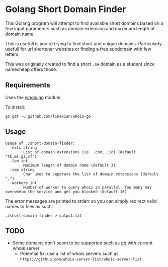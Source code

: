 # Golang Short Domain Finder

This Golang program will attempt to find available short domains based on a few input parameters such as domain extension and maximum length of domain name

This is usefull is you're trying to find short and unique domains.
Particularly usefull for url shortener websites or finding a free subdomain with few letters.

This was originally created to find a short `.me` domain as a student since namecheap offers those.


## Requirements

Uses the [whois.go](https://github.com/likexian/whois-go) module.

To install:

`go get -u github.com/likexian/whois-go`


## Usage

```
Usage of ./short-domain-finder:
  -exts string
        List of domain extensions (ie. .com, .io) (default "tk,ml,ga,cf")
  -len int
        Maximum length of domain name (default 3)
  -sep string
        Char used to separate the list of domain extensions (default ",")
  -workers int
        Number of worker to query whois in parallel. Too many may overwhelm the service and get you blocked (default 10)
```

The error messages are printed to stderr so you can simply redirect valid names to files as such:

```
./short-domain-finder > output.txt
```


## TODO

- Some domains don't seem to be supported such as gq with current whois server
    - Potential fix: use a list of whois servers such as `https://github.com/whois-server-list/whois-server-list`
